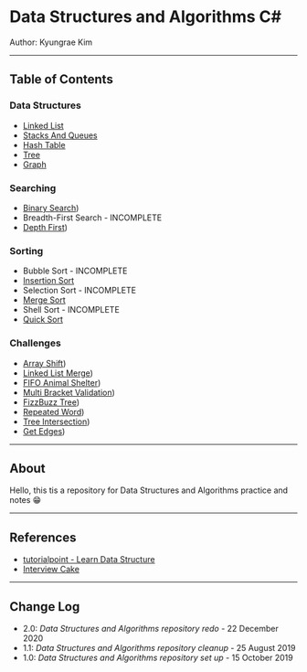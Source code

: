 # Data Structures and Algorithms C\#

Author: Kyungrae Kim

---

## Table of Contents

### Data Structures

* [Linked List](data-structures/LinkedList/README.md)
* [Stacks And Queues](data-structures/StacksAndQueues/README.md)
* [Hash Table](data-structures/HashtableImplementation/README.md)
* [Tree](data-structures/Trees/README.md)
* [Graph](data-structures/GraphImplementation/README.md)

### Searching

* [Binary Search](challenges/SearchBinary/README.md))
* Breadth-First Search - INCOMPLETE
* [Depth First](searching/DepthFirst/README.md))

### Sorting

* Bubble Sort - INCOMPLETE
* [Insertion Sort](sort/InsertionSort/README.md)
* Selection Sort - INCOMPLETE
* [Merge Sort](sort/MergeSort/README.md)
* Shell Sort - INCOMPLETE
* [Quick Sort](sort/QuickSort/README.md)

### Challenges

* [Array Shift](challenges/ArrayShift/README.md))
* [Linked List Merge](challenges/LLMerge/README.md))
* [FIFO Animal Shelter](challenges/FIFOAnimalShelter/README.md))
* [Multi Bracket Validation](challenges/MultiBracketValidation/README.md))
* [FizzBuzz Tree](challenges/FizzBuzzTree/README.md))
* [Repeated Word](challenges/RepeatedWord/README.md))
* [Tree Intersection](challenges/TreeIntersection/README.md))
* [Get Edges](challenges/GetEdges/README.md))

---

## About

Hello, this tis a repository for Data Structures and Algorithms practice and notes 😁

---

## References

* [tutorialpoint - Learn Data Structure](https://www.tutorialspoint.com/data_structures_algorithms/index.htm)
* [Interview Cake](https://www.interviewcake.com/)

---

## Change Log

* 2.0: *Data Structures and Algorithms repository redo* - 22 December 2020
* 1.1: *Data Structures and Algorithms repository cleanup* - 25 August 2019
* 1.0: *Data Structures and Algorithms repository set up* - 15 October 2019
